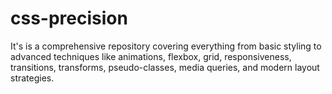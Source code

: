# css-precision
It's is a comprehensive repository covering everything from basic styling to advanced techniques like animations, flexbox, grid, responsiveness, transitions, transforms, pseudo-classes, media queries, and modern layout strategies.
